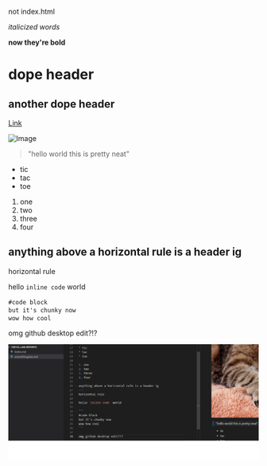 not index.html

*italicized words*

**now they're bold**

# dope header #
## another dope header ##

[Link](https://hungrypingu.github.io/cse15l-lab-reports/somethingelse.html)

![Image](https://cdn.britannica.com/q:60/91/181391-050-1DA18304/cat-toes-paw-number-paws-tiger-tabby.jpg)

>"hello world
>this is pretty neat"

* tic
* tac
* toe

1. one
2. two 
3. three
4. four

anything above a horizontal rule is a header ig
---
horizontal rule

hello `inline code` world

```
#code block
but it's chunky now
wow how cool
```

omg github desktop edit?!?

![Image](test_screenshot.jpg)